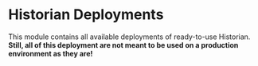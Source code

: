 # Historian Deployments

This module contains all available deployments of ready-to-use Historian.<br>
**Still, all of this deployment are not meant to be used on a production environment as they are!**  
